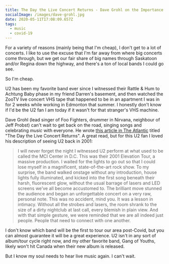 ```yaml
---
title: The Day the Live Concert Returns - Dave Grohl on the Importance of Live Music
socialImage: /images/dave-grohl.jpg
date: 2020-05-11T17:08:09.657Z
tags:
  - music
  - covid-19
---
```

For a variety of reasons (mainly being that I'm cheap), I don't get to a lot of concerts. I like to use the excuse that I'm far away from where big concerts come through, but we get our fair share of big names through Saskatoon and/or Regina down the highway, and there's a ton of local bands I could go see. 

So I'm cheap.

U2 has been my favorite band ever since I witnessed their Rattle & Hum to Achtung Baby phase in my friend Darren's basement, and then watched the ZooTV live concert VHS tape that happened to be in an apartment I was in for 2 weeks while working in Edmonton that summer. I honestly don't know if I'd be the U2 fan I am today if it wasn't for that stranger's VHS machine.

Dave Grohl (lead singer of Foo Fighters, drummer in Nirvana, neighbour of Jeff Probst) can't wait to get back on the road, singing songs and celebrating *music* with everyone. He wrote [this article in The Atlantic](https://www.theatlantic.com/culture/archive/2020/05/dave-grohl-irreplaceable-thrill-rock-show/611113/) titled "The Day the Live Concert Returns". A great read, but for this U2 fan I loved his description of seeing U2 back in 2001:

> I will never forget the night I witnessed U2 perform at what used to be called the MCI Center in D.C. This was their 2001 Elevation Tour, a massive production. I waited for the lights to go out so that I could lose myself in a magnificent, state-of-the-art rock show. To my surprise, the band walked onstage without any introduction, house lights fully illuminated, and kicked into the first song beneath their harsh, fluorescent glow, without the usual barrage of lasers and LED screens we’ve all become accustomed to. The brilliant move stunned the audience and began an unforgettable concert on a very raw, personal note. This was no accident, mind you. It was a lesson in intimacy. Without all the strobes and lasers, the room shrank to the size of a dirty nightclub at last call, every blemish in plain view. And with that simple gesture, we were reminded that we are all indeed just people. People that need to connect with one another.

I don't know which band will be the first to tour our area post-Covid, but you can almost guarantee it will be a great experience. U2 isn't in any sort of album/tour cycle right now, and my other favorite band, Gang of Youths, likely won't hit Canada when their new album is released.

But I know my soul needs to hear live music again. I can't wait.